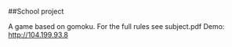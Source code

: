 ##School project

A game based on gomoku.
For the full rules see subject.pdf
Demo: http://104.199.93.8
